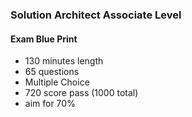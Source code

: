 ### Solution Architect Associate Level

#### Exam Blue Print

* 130 minutes length
* 65 questions
* Multiple Choice
* 720 score pass (1000 total)
* aim for 70%

